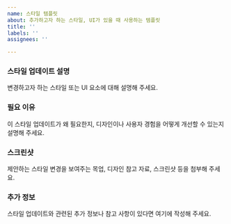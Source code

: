 ```yaml
---
name: 스타일 템플릿
about: 추가하고자 하는 스타일, UI가 있을 때 사용하는 템플릿
title: ''
labels: ''
assignees: ''

---
```


### 스타일 업데이트 설명

변경하고자 하는 스타일 또는 UI 요소에 대해 설명해 주세요.

### 필요 이유

이 스타일 업데이트가 왜 필요한지, 디자인이나 사용자 경험을 어떻게 개선할 수 있는지 설명해 주세요.

### 스크린샷

제안하는 스타일 변경을 보여주는 목업, 디자인 참고 자료, 스크린샷 등을 첨부해 주세요.

### 추가 정보

스타일 업데이트와 관련된 추가 정보나 참고 사항이 있다면 여기에 작성해 주세요.

